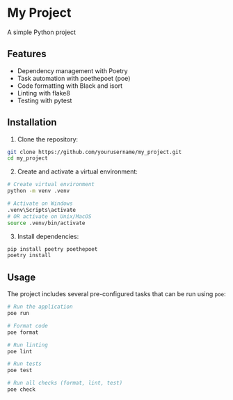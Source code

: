 # My Project

A simple Python project

## Features

- Dependency management with Poetry
- Task automation with poethepoet (poe)
- Code formatting with Black and isort
- Linting with flake8
- Testing with pytest

## Installation

1. Clone the repository:
```bash
git clone https://github.com/yourusername/my_project.git
cd my_project
```

2. Create and activate a virtual environment:
```bash
# Create virtual environment
python -m venv .venv

# Activate on Windows
.venv\Scripts\activate
# OR activate on Unix/MacOS
source .venv/bin/activate
```

3. Install dependencies:
```bash
pip install poetry poethepoet
poetry install
```

## Usage

The project includes several pre-configured tasks that can be run using `poe`:

```bash
# Run the application
poe run

# Format code
poe format

# Run linting
poe lint

# Run tests
poe test

# Run all checks (format, lint, test)
poe check
```